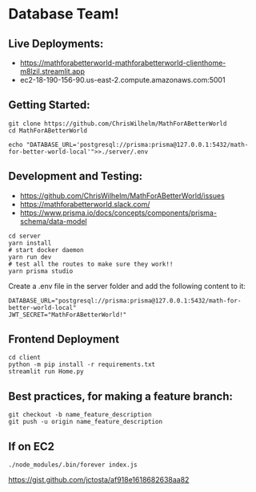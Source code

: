 # Database Team!

## Live Deployments:
- https://mathforabetterworld-mathforabetterworld-clienthome-m8lzil.streamlit.app
- ec2-18-190-156-90.us-east-2.compute.amazonaws.com:5001


## Getting Started:
```
git clone https://github.com/ChrisWilhelm/MathForABetterWorld
cd MathForABetterWorld

echo "DATABASE_URL='postgresql://prisma:prisma@127.0.0.1:5432/math-for-better-world-local'">>./server/.env
```

## Development and Testing:
- https://github.com/ChrisWilhelm/MathForABetterWorld/issues
- https://mathforabetterworld.slack.com/
- https://www.prisma.io/docs/concepts/components/prisma-schema/data-model
```
cd server
yarn install
# start docker daemon
yarn run dev
# test all the routes to make sure they work!!
yarn prisma studio
```

Create a .env file in the server folder and add the following content to it:

```
DATABASE_URL="postgresql://prisma:prisma@127.0.0.1:5432/math-for-better-world-local"
JWT_SECRET="MathForABetterWorld!"
```

## Frontend Deployment
```
cd client
python -m pip install -r requirements.txt
streamlit run Home.py
```

## Best practices, for making a feature branch:
```
git checkout -b name_feature_description
git push -u origin name_feature_description
```

## If on EC2
```
./node_modules/.bin/forever index.js
```
https://gist.github.com/jctosta/af918e1618682638aa82
